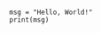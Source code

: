 <pre><code>
msg = "Hello, World!"
print(msg)
</code></pre>

<codapi-snippet sandbox="python" editor="basic"></codapi-snippet>
